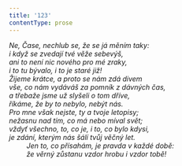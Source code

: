 ```yaml
---
title: '123'
contentType: prose
---
```


_Ne, Čase, nechlub se, že se já měním taky:  
i když se zvedají tvé věže sebevýš,  
ani to není nic nového pro mé zraky,  
i to tu bývalo, i to je staré již!  
Žijeme krátce, a proto se nám zdá divem  
vše, co nám vydáváš za pomník z dávných čas,  
a třebaže jsme už slyšeli o tom dříve,  
říkáme, že by to nebylo, nebýt nás.  
Pro mne však nejste, ty a tvoje letopisy;  
nežasnu nad tím, co má nebo míval svět;  
vždyť všechno, to, co je, i to, co bylo kdysi,  
je zdání, kterým nás šálí tvůj věčný let.  
         Jen to, co přísahám, je pravda v každé době:  
         že věrný zůstanu vzdor hrobu i vzdor tobě!_
